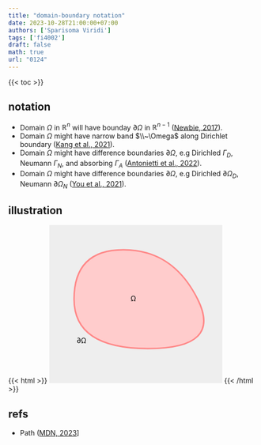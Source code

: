 ```yaml
---
title: "domain-boundary notation"
date: 2023-10-28T21:00:00+07:00
authors: ['Sparisoma Viridi']
tags: ['fi4002']
draft: false
math: true
url: "0124"
---
```

{{< toc >}}


## notation
+ Domain $\Omega$ in $\mathbb{R}^n$ will have bounday $\partial \Omega$ in $\mathbb{R}^{n-1}$ ([Newbie, 2017](https://math.stackexchange.com/q/2402843/645927)).
+ Domain $\Omega$ might have narrow band $\\~\Omega$ along Dirichlet boundary ([Kang et al., 2021](https://doi.org/10.3934/mbe.2021193)).
+ Domain $\Omega$ might have difference boundaries $\partial \Omega$, e.g Dirichled $\Gamma_D$, Neumann $\Gamma_N$, and absorbing $\Gamma_A$ ([Antonietti et al., 2022](http://dx.doi.org/10.1007/s10013-022-00566-3)).
+ Domain $\Omega$ might have difference boundaries $\partial \Omega$, e.g Dirichled $\partial\Omega_D$, Neumann $\partial\Omega_N$ ([You et al., 2021](http://dx.doi.org/10.1051/m2an/2020058)).


## illustration
{{< html >}}
<svg
  version="1.1" xmlns="http://www.w3.org/2000/svg"
  width="350" height="320"
  style="background: #eee;">
    <path 
      d="
        M 50 150
        Q 50 50 150 50
        T 300 150
        T 200 250
        T 50 150
      "
      stroke="#f88" stroke-width="3" fill="#fcc" />
    <text x="65" y="235" text-anchor="middle" alignment-baseline="middle">&part;&Omega;</text>
    <text x="170" y="150" text-anchor="middle" alignment-baseline="middle">&Omega;</text>
</svg>
{{< /html >}}


## refs
+ Path ([MDN, 2023]( https://developer.mozilla.org/en-US/docs/Web/SVG/Tutorial/Paths)]
